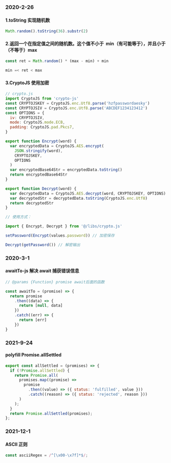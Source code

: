 ### 2020-2-26

#### 1.toString 实现随机数

```js
Math.random().toString(36).substr(2)
```

#### 2.返回一个在指定值之间的随机数。这个值不小于  min（有可能等于），并且小于（不等于）max

```js
const ret = Math.random() * (max - min) + min

min =< ret < max
```

#### 3.CryptoJS 使用加密

```js
// crypto.js
import CryptoJS from 'crypto-js'
const CRYPTOJSKEY = CryptoJS.enc.Utf8.parse('hzfpasswordaesky')
const CRYPTOJSIV = CryptoJS.enc.Utf8.parse('ABCDEF1234123412')
const OPTIONS = {
  iv: CRYPTOJSIV,
  mode: CryptoJS.mode.ECB,
  padding: CryptoJS.pad.Pkcs7,
}

export function Encrypt(word) {
  var encryptedData = CryptoJS.AES.encrypt(
    JSON.stringify(word),
    CRYPTOJSKEY,
    OPTIONS
  )
  var encryptedBase64Str = encryptedData.toString()
  return encryptedBase64Str
}

export function Decrypt(word) {
  var decryptedData = CryptoJS.AES.decrypt(word, CRYPTOJSKEY, OPTIONS)
  var decryptedStr = decryptedData.toString(CryptoJS.enc.Utf8)
  return decryptedStr
}

// 使用方式：

import { Encrypt, Decrypt } from '@/libs/crypto.js'

setPassword(Encrypt(values.password)) // 加密保存

Decrypt(getPassword()) // 解密输出
```

### 2020-3-1

#### awaitTo-js 解决 await 捕获错误信息

```js
// @params {Function} promise await后面的函数

const awaitTo = (promise) => {
  return promise
    .then((data) => {
      return [null, data]
    })
    .catch((err) => {
      return [err]
    })
}
```

### 2021-9-24

#### polyfill Promise.allSettled

```js
export const allSettled = (promises) => {
  if (!Promise.allSettled) {
    return Promise.all(
      promises.map((promise) =>
        promise
          .then((value) => ({ status: 'fulfilled', value }))
          .catch((reason) => ({ status: 'rejected', reason }))
      )
    );
  }
  return Promise.allSettled(promises);
};
```

### 2021-12-1

#### ASCII 正则

```js
const asciiRegex = /^[\x00-\x7f]*$/;
```